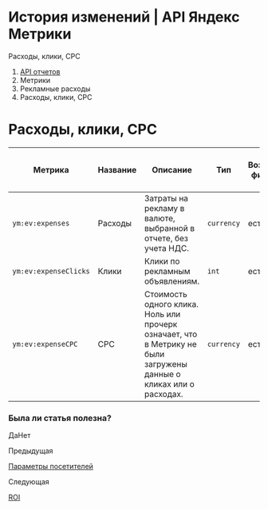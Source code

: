 # История изменений | API Яндекс Метрики

Расходы, клики, CPC

  1. [API отчетов](../../index.md)
  2. Метрики
  3. Рекламные расходы
  4. Расходы, клики, CPC

# Расходы, клики, CPC

**Метрика** |  **Название** |  **Описание** |  **Тип** |  **Возможность фильтрации** |  **Минимальная дата для создания отчета**  
---|---|---|---|---|---  
`ym:ev:expenses`[<currency>](../../param.md) |  Расходы |  Затраты на рекламу в валюте, выбранной в отчете, без учета НДС. |  `currency` |  есть |  2020-02-01  
`ym:ev:expenseClicks` |  Клики |  Клики по рекламным объявлениям. |  `int` |  есть |  2020-02-01  
`ym:ev:expense`[<currency>](../../param.md)`CPC` |  CPC |  Стоимость одного клика. Ноль или прочерк означает, что в Метрику не были загружены данные о кликах или о расходах. |  `currency` |  есть |  2020-02-01  
  
### Была ли статья полезна?

ДаНет

Предыдущая

[Параметры посетителей](../user_param/user_params.md)

Следующая

[ROI](expenses_roi.md)